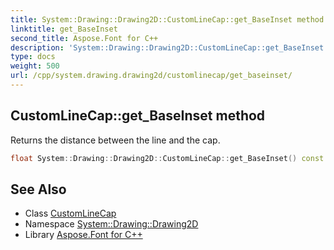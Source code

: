 ```yaml
---
title: System::Drawing::Drawing2D::CustomLineCap::get_BaseInset method
linktitle: get_BaseInset
second_title: Aspose.Font for C++
description: 'System::Drawing::Drawing2D::CustomLineCap::get_BaseInset method. Returns the distance between the line and the cap in C++.'
type: docs
weight: 500
url: /cpp/system.drawing.drawing2d/customlinecap/get_baseinset/
---
```

## CustomLineCap::get_BaseInset method


Returns the distance between the line and the cap.

```cpp
float System::Drawing::Drawing2D::CustomLineCap::get_BaseInset() const
```

## See Also

* Class [CustomLineCap](../)
* Namespace [System::Drawing::Drawing2D](../../)
* Library [Aspose.Font for C++](../../../)
